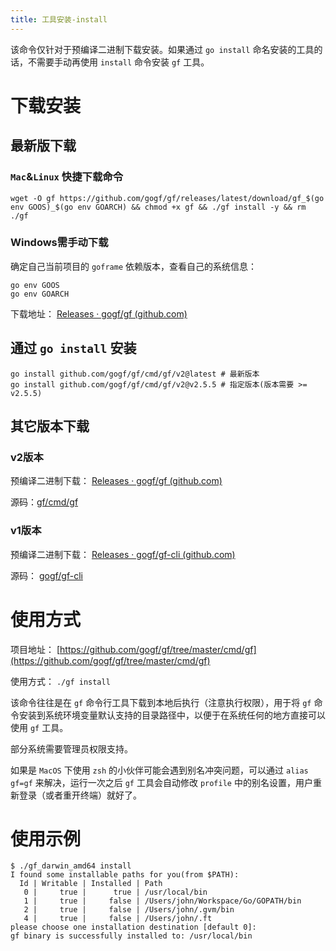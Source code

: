 ```yaml
---
title: 工具安装-install
---
```


该命令仅针对于预编译二进制下载安装。如果通过 `go install` 命名安装的工具的话，不需要手动再使用 `install` 命令安装 `gf` 工具。

# 下载安装

## 最新版下载

### `Mac`&`Linux` 快捷下载命令

```
wget -O gf https://github.com/gogf/gf/releases/latest/download/gf_$(go env GOOS)_$(go env GOARCH) && chmod +x gf && ./gf install -y && rm ./gf
```

### Windows需手动下载

确定自己当前项目的 `goframe` 依赖版本，查看自己的系统信息：

```
go env GOOS
go env GOARCH
```

下载地址： [Releases · gogf/gf (github.com)](https://github.com/gogf/gf/releases)

## 通过 `go install` 安装

```
go install github.com/gogf/gf/cmd/gf/v2@latest # 最新版本
go install github.com/gogf/gf/cmd/gf/v2@v2.5.5 # 指定版本(版本需要 >= v2.5.5)
```

## 其它版本下载

### v2版本

预编译二进制下载： [Releases · gogf/gf (github.com)](https://github.com/gogf/gf/releases)

源码：[gf/cmd/gf](https://github.com/gogf/gf/tree/master/cmd/gf)

### v1版本

预编译二进制下载： [Releases · gogf/gf-cli (github.com)](https://github.com/gogf/gf-cli/releases)

源码： [gogf/gf-cli](https://github.com/gogf/gf-cli)

# 使用方式

项目地址： [https://github.com/gogf/gf/tree/master/cmd/gf](https://github.com/gogf/gf/tree/master/cmd/gf)

使用方式： `./gf install`

该命令往往是在 `gf` 命令行工具下载到本地后执行（注意执行权限），用于将 `gf` 命令安装到系统环境变量默认支持的目录路径中，以便于在系统任何的地方直接可以使用 `gf` 工具。

部分系统需要管理员权限支持。

如果是 `MacOS` 下使用 `zsh` 的小伙伴可能会遇到别名冲突问题，可以通过 `alias gf=gf` 来解决，运行一次之后 `gf` 工具会自动修改 `profile` 中的别名设置，用户重新登录（或者重开终端）就好了。

# 使用示例

```
$ ./gf_darwin_amd64 install
I found some installable paths for you(from $PATH):
  Id | Writable | Installed | Path
   0 |     true |      true | /usr/local/bin
   1 |     true |     false | /Users/john/Workspace/Go/GOPATH/bin
   2 |     true |     false | /Users/john/.gvm/bin
   4 |     true |     false | /Users/john/.ft
please choose one installation destination [default 0]:
gf binary is successfully installed to: /usr/local/bin
```